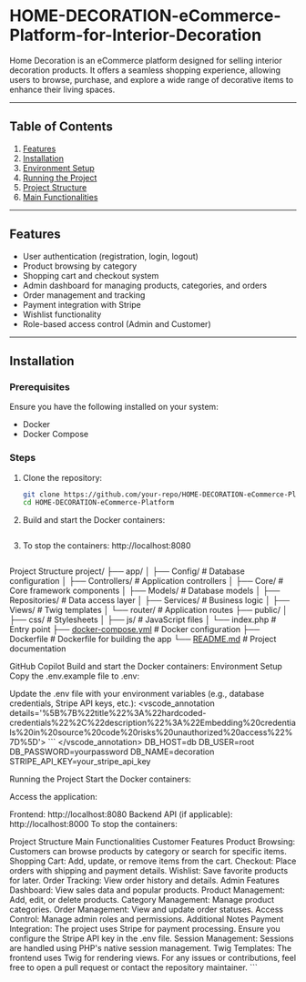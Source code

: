 # HOME-DECORATION-eCommerce-Platform-for-Interior-Decoration

Home Decoration is an eCommerce platform designed for selling interior decoration products. It offers a seamless shopping experience, allowing users to browse, purchase, and explore a wide range of decorative items to enhance their living spaces.

---

## Table of Contents
1. [Features](#features)
2. [Installation](#installation)
3. [Environment Setup](#environment-setup)
4. [Running the Project](#running-the-project)
5. [Project Structure](#project-structure)
6. [Main Functionalities](#main-functionalities)

---

## Features
- User authentication (registration, login, logout)
- Product browsing by category
- Shopping cart and checkout system
- Admin dashboard for managing products, categories, and orders
- Order management and tracking
- Payment integration with Stripe
- Wishlist functionality
- Role-based access control (Admin and Customer)

---

## Installation

### Prerequisites
Ensure you have the following installed on your system:
- Docker
- Docker Compose

### Steps
1. Clone the repository:
   ```bash
   git clone https://github.com/your-repo/HOME-DECORATION-eCommerce-Platform.git
   cd HOME-DECORATION-eCommerce-Platform

2. Build and start the Docker containers:
   ````docker-compose up -d --build

3. To stop the containers:
   http://localhost:8080
    ````docker-compose down
Project Structure
project/
├── app/
│   ├── Config/          # Database configuration
│   ├── Controllers/     # Application controllers
│   ├── Core/            # Core framework components
│   ├── Models/          # Database models
│   ├── Repositories/    # Data access layer
│   ├── Services/        # Business logic
│   ├── Views/           # Twig templates
│   └── router/          # Application routes
├── public/
│   ├── css/             # Stylesheets
│   ├── js/              # JavaScript files
│   └── index.php        # Entry point
├── [docker-compose.yml](http://_vscodecontentref_/0)   # Docker configuration
├── Dockerfile           # Dockerfile for building the app
└── [README.md](http://_vscodecontentref_/1)            # Project documentation

GitHub Copilot
Build and start the Docker containers:
Environment Setup
Copy the .env.example file to .env:

Update the .env file with your environment variables (e.g., database credentials, Stripe API keys, etc.): <vscode_annotation details='%5B%7B%22title%22%3A%22hardcoded-credentials%22%2C%22description%22%3A%22Embedding%20credentials%20in%20source%20code%20risks%20unauthorized%20access%22%7D%5D'> ``` </vscode_annotation> DB_HOST=db DB_USER=root DB_PASSWORD=yourpassword DB_NAME=decoration STRIPE_API_KEY=your_stripe_api_key

Running the Project
Start the Docker containers:

Access the application:

Frontend: http://localhost:8080
Backend API (if applicable): http://localhost:8000
To stop the containers:

Project Structure
Main Functionalities
Customer Features
Product Browsing: Customers can browse products by category or search for specific items.
Shopping Cart: Add, update, or remove items from the cart.
Checkout: Place orders with shipping and payment details.
Wishlist: Save favorite products for later.
Order Tracking: View order history and details.
Admin Features
Dashboard: View sales data and popular products.
Product Management: Add, edit, or delete products.
Category Management: Manage product categories.
Order Management: View and update order statuses.
Access Control: Manage admin roles and permissions.
Additional Notes
Payment Integration: The project uses Stripe for payment processing. Ensure you configure the Stripe API key in the .env file.
Session Management: Sessions are handled using PHP's native session management.
Twig Templates: The frontend uses Twig for rendering views.
For any issues or contributions, feel free to open a pull request or contact the repository maintainer. ```